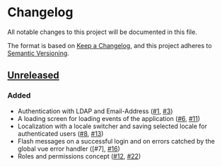 # Changelog
All notable changes to this project will be documented in this file.

The format is based on [Keep a Changelog](https://keepachangelog.com/en/1.0.0/),
and this project adheres to [Semantic Versioning](https://semver.org/spec/v2.0.0.html).

## [Unreleased]
### Added
- Authentication with LDAP and Email-Address ([#1], [#3])
- A loading screen for loading events of the application ([#6], [#11])
- Localization with a locale switcher and saving selected locale for authenticated users ([#8], [#13])
- Flash messages on a successful login and on errors catched by the global vue error handler ([#7], [#16])
- Roles and permissions concept ([#12], [#22])

[#1]: https://github.com/THM-Health/PILOS/issues/1
[#3]: https://github.com/THM-Health/PILOS/issues/3
[#6]: https://github.com/THM-Health/PILOS/issues/6
[#6]: https://github.com/THM-Health/PILOS/issues/7
[#8]: https://github.com/THM-Health/PILOS/issues/8
[#11]: https://github.com/THM-Health/PILOS/issues/11
[#12]: https://github.com/THM-Health/PILOS/issues/12
[#13]: https://github.com/THM-Health/PILOS/issues/13
[#16]: https://github.com/THM-Health/PILOS/issues/16
[#22]: https://github.com/THM-Health/PILOS/issues/22
[unreleased]: https://github.com/THM-Health/PILOS/compare/3c8359cdb0395546fe97aeabf1a40f93002b182c...HEAD
